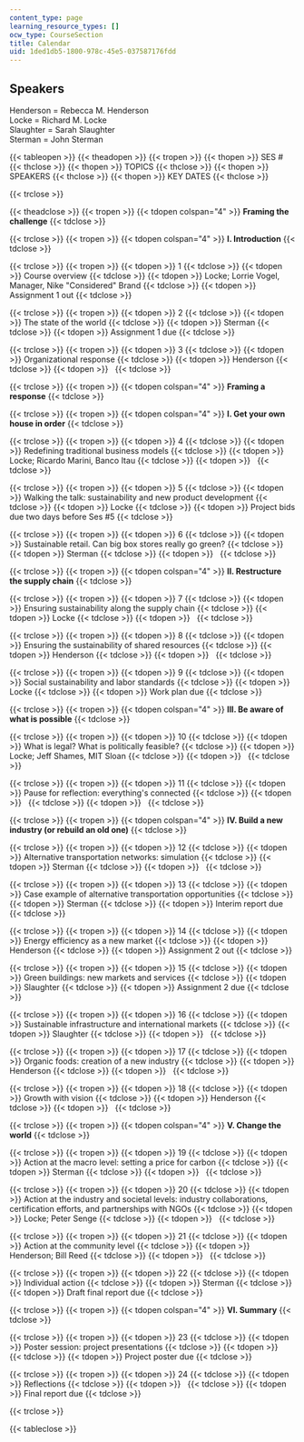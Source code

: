 ```yaml
---
content_type: page
learning_resource_types: []
ocw_type: CourseSection
title: Calendar
uid: 1ded1db5-1800-978c-45e5-037587176fdd
---
```


Speakers
--------

Henderson = Rebecca M. Henderson  
Locke = Richard M. Locke  
Slaughter = Sarah Slaughter  
Sterman = John Sterman

{{< tableopen >}}
{{< theadopen >}}
{{< tropen >}}
{{< thopen >}}
SES #
{{< thclose >}}
{{< thopen >}}
TOPICS
{{< thclose >}}
{{< thopen >}}
SPEAKERS
{{< thclose >}}
{{< thopen >}}
KEY DATES
{{< thclose >}}

{{< trclose >}}

{{< theadclose >}}
{{< tropen >}}
{{< tdopen colspan="4" >}}
**Framing the challenge**
{{< tdclose >}}

{{< trclose >}}
{{< tropen >}}
{{< tdopen colspan="4" >}}
**I. Introduction**
{{< tdclose >}}

{{< trclose >}}
{{< tropen >}}
{{< tdopen >}}
1
{{< tdclose >}}
{{< tdopen >}}
Course overview
{{< tdclose >}}
{{< tdopen >}}
Locke; Lorrie Vogel, Manager, Nike "Considered" Brand
{{< tdclose >}}
{{< tdopen >}}
Assignment 1 out
{{< tdclose >}}

{{< trclose >}}
{{< tropen >}}
{{< tdopen >}}
2
{{< tdclose >}}
{{< tdopen >}}
The state of the world
{{< tdclose >}}
{{< tdopen >}}
Sterman
{{< tdclose >}}
{{< tdopen >}}
Assignment 1 due
{{< tdclose >}}

{{< trclose >}}
{{< tropen >}}
{{< tdopen >}}
3
{{< tdclose >}}
{{< tdopen >}}
Organizational response
{{< tdclose >}}
{{< tdopen >}}
Henderson
{{< tdclose >}}
{{< tdopen >}}
 
{{< tdclose >}}

{{< trclose >}}
{{< tropen >}}
{{< tdopen colspan="4" >}}
**Framing a response**
{{< tdclose >}}

{{< trclose >}}
{{< tropen >}}
{{< tdopen colspan="4" >}}
**I. Get your own house in order**
{{< tdclose >}}

{{< trclose >}}
{{< tropen >}}
{{< tdopen >}}
4
{{< tdclose >}}
{{< tdopen >}}
Redefining traditional business models
{{< tdclose >}}
{{< tdopen >}}
Locke; Ricardo Marini, Banco Itau
{{< tdclose >}}
{{< tdopen >}}
 
{{< tdclose >}}

{{< trclose >}}
{{< tropen >}}
{{< tdopen >}}
5
{{< tdclose >}}
{{< tdopen >}}
Walking the talk: sustainability and new product development
{{< tdclose >}}
{{< tdopen >}}
Locke
{{< tdclose >}}
{{< tdopen >}}
Project bids due two days before Ses #5
{{< tdclose >}}

{{< trclose >}}
{{< tropen >}}
{{< tdopen >}}
6
{{< tdclose >}}
{{< tdopen >}}
Sustainable retail. Can big box stores really go green?
{{< tdclose >}}
{{< tdopen >}}
Sterman
{{< tdclose >}}
{{< tdopen >}}
 
{{< tdclose >}}

{{< trclose >}}
{{< tropen >}}
{{< tdopen colspan="4" >}}
**II. Restructure the supply chain**
{{< tdclose >}}

{{< trclose >}}
{{< tropen >}}
{{< tdopen >}}
7
{{< tdclose >}}
{{< tdopen >}}
Ensuring sustainability along the supply chain
{{< tdclose >}}
{{< tdopen >}}
Locke
{{< tdclose >}}
{{< tdopen >}}
 
{{< tdclose >}}

{{< trclose >}}
{{< tropen >}}
{{< tdopen >}}
8
{{< tdclose >}}
{{< tdopen >}}
Ensuring the sustainability of shared resources
{{< tdclose >}}
{{< tdopen >}}
Henderson
{{< tdclose >}}
{{< tdopen >}}
 
{{< tdclose >}}

{{< trclose >}}
{{< tropen >}}
{{< tdopen >}}
9
{{< tdclose >}}
{{< tdopen >}}
Social sustainability and labor standards
{{< tdclose >}}
{{< tdopen >}}
Locke
{{< tdclose >}}
{{< tdopen >}}
Work plan due
{{< tdclose >}}

{{< trclose >}}
{{< tropen >}}
{{< tdopen colspan="4" >}}
**III. Be aware of what is possible**
{{< tdclose >}}

{{< trclose >}}
{{< tropen >}}
{{< tdopen >}}
10
{{< tdclose >}}
{{< tdopen >}}
What is legal? What is politically feasible?
{{< tdclose >}}
{{< tdopen >}}
Locke; Jeff Shames, MIT Sloan
{{< tdclose >}}
{{< tdopen >}}
 
{{< tdclose >}}

{{< trclose >}}
{{< tropen >}}
{{< tdopen >}}
11
{{< tdclose >}}
{{< tdopen >}}
Pause for reflection: everything's connected
{{< tdclose >}}
{{< tdopen >}}
 
{{< tdclose >}}
{{< tdopen >}}
 
{{< tdclose >}}

{{< trclose >}}
{{< tropen >}}
{{< tdopen colspan="4" >}}
**IV. Build a new industry (or rebuild an old one)**
{{< tdclose >}}

{{< trclose >}}
{{< tropen >}}
{{< tdopen >}}
12
{{< tdclose >}}
{{< tdopen >}}
Alternative transportation networks: simulation
{{< tdclose >}}
{{< tdopen >}}
Sterman
{{< tdclose >}}
{{< tdopen >}}
 
{{< tdclose >}}

{{< trclose >}}
{{< tropen >}}
{{< tdopen >}}
13
{{< tdclose >}}
{{< tdopen >}}
Case example of alternative transportation opportunities
{{< tdclose >}}
{{< tdopen >}}
Sterman
{{< tdclose >}}
{{< tdopen >}}
Interim report due
{{< tdclose >}}

{{< trclose >}}
{{< tropen >}}
{{< tdopen >}}
14
{{< tdclose >}}
{{< tdopen >}}
Energy efficiency as a new market
{{< tdclose >}}
{{< tdopen >}}
Henderson
{{< tdclose >}}
{{< tdopen >}}
Assignment 2 out
{{< tdclose >}}

{{< trclose >}}
{{< tropen >}}
{{< tdopen >}}
15
{{< tdclose >}}
{{< tdopen >}}
Green buildings: new markets and services
{{< tdclose >}}
{{< tdopen >}}
Slaughter
{{< tdclose >}}
{{< tdopen >}}
Assignment 2 due
{{< tdclose >}}

{{< trclose >}}
{{< tropen >}}
{{< tdopen >}}
16
{{< tdclose >}}
{{< tdopen >}}
Sustainable infrastructure and international markets
{{< tdclose >}}
{{< tdopen >}}
Slaughter
{{< tdclose >}}
{{< tdopen >}}
 
{{< tdclose >}}

{{< trclose >}}
{{< tropen >}}
{{< tdopen >}}
17
{{< tdclose >}}
{{< tdopen >}}
Organic foods: creation of a new industry
{{< tdclose >}}
{{< tdopen >}}
Henderson
{{< tdclose >}}
{{< tdopen >}}
 
{{< tdclose >}}

{{< trclose >}}
{{< tropen >}}
{{< tdopen >}}
18
{{< tdclose >}}
{{< tdopen >}}
Growth with vision
{{< tdclose >}}
{{< tdopen >}}
Henderson
{{< tdclose >}}
{{< tdopen >}}
 
{{< tdclose >}}

{{< trclose >}}
{{< tropen >}}
{{< tdopen colspan="4" >}}
**V. Change the world**
{{< tdclose >}}

{{< trclose >}}
{{< tropen >}}
{{< tdopen >}}
19
{{< tdclose >}}
{{< tdopen >}}
Action at the macro level: setting a price for carbon
{{< tdclose >}}
{{< tdopen >}}
Sterman
{{< tdclose >}}
{{< tdopen >}}
 
{{< tdclose >}}

{{< trclose >}}
{{< tropen >}}
{{< tdopen >}}
20
{{< tdclose >}}
{{< tdopen >}}
Action at the industry and societal levels: industry collaborations, certification efforts, and partnerships with NGOs
{{< tdclose >}}
{{< tdopen >}}
Locke; Peter Senge
{{< tdclose >}}
{{< tdopen >}}
 
{{< tdclose >}}

{{< trclose >}}
{{< tropen >}}
{{< tdopen >}}
21
{{< tdclose >}}
{{< tdopen >}}
Action at the community level
{{< tdclose >}}
{{< tdopen >}}
Henderson; Bill Reed
{{< tdclose >}}
{{< tdopen >}}
 
{{< tdclose >}}

{{< trclose >}}
{{< tropen >}}
{{< tdopen >}}
22
{{< tdclose >}}
{{< tdopen >}}
Individual action
{{< tdclose >}}
{{< tdopen >}}
Sterman
{{< tdclose >}}
{{< tdopen >}}
Draft final report due
{{< tdclose >}}

{{< trclose >}}
{{< tropen >}}
{{< tdopen colspan="4" >}}
**VI. Summary**
{{< tdclose >}}

{{< trclose >}}
{{< tropen >}}
{{< tdopen >}}
23
{{< tdclose >}}
{{< tdopen >}}
Poster session: project presentations
{{< tdclose >}}
{{< tdopen >}}
 
{{< tdclose >}}
{{< tdopen >}}
Project poster due
{{< tdclose >}}

{{< trclose >}}
{{< tropen >}}
{{< tdopen >}}
24
{{< tdclose >}}
{{< tdopen >}}
Reflections
{{< tdclose >}}
{{< tdopen >}}
 
{{< tdclose >}}
{{< tdopen >}}
Final report due
{{< tdclose >}}

{{< trclose >}}

{{< tableclose >}}